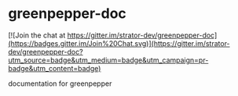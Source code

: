 # greenpepper-doc

[![Join the chat at https://gitter.im/strator-dev/greenpepper-doc](https://badges.gitter.im/Join%20Chat.svg)](https://gitter.im/strator-dev/greenpepper-doc?utm_source=badge&utm_medium=badge&utm_campaign=pr-badge&utm_content=badge)

documentation for greenpepper
